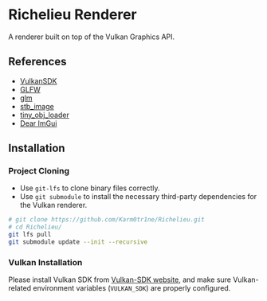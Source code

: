 # Richelieu Renderer
A renderer built on top of the Vulkan Graphics API.

## References
- [VulkanSDK](https://vulkan.lunarg.com/)
- [GLFW](https://github.com/glfw/glfw)
- [glm](https://github.com/g-truc/glm/tree/master)
- [stb_image](https://github.com/nothings/stb)
- [tiny_obj_loader](https://github.com/tinyobjloader/tinyobjloader)
- [Dear ImGui](https://github.com/ocornut/imgui)

## Installation
### Project Cloning
- Use `git-lfs` to clone binary files correctly.
- Use `git submodule` to install the necessary third-party dependencies for the Vulkan renderer.

``` bash
# git clone https://github.com/Karm0tr1ne/Richelieu.git
# cd Richelieu/
git lfs pull
git submodule update --init --recursive
```
### Vulkan Installation
Please install Vulkan SDK from [Vulkan-SDK website](https://www.lunarg.com/vulkan-sdk/), and make sure Vulkan-related environment variables (`VULKAN_SDK`) are properly configured.
